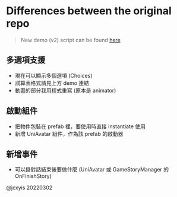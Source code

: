 # Differences between the original repo

> New demo (v2) script can be found [here](https://docs.google.com/spreadsheets/d/1oB2HXQk431cSjQhKUycwlZqBkFeKDjdaRFOy_vxZAyM/edit?usp=sharing)


## 多選項支援
- 現在可以顯示多個選項 (Choices)
- 試算表格式請見上方 demo 連結
- 動畫的部分我用程式重寫 (原本是 animator)

## 啟動組件
- 把物件包裝在 prefab 裡，要使用時直接 instantiate 使用
- 新增 UniAvatar 組件，作為該 prefab 的啟動器

## 新增事件
- 可以掛對話結束後要做什麼 (UniAvatar 或 GameStoryManager 的 OnFinishStory)



@jcxyis 20220302